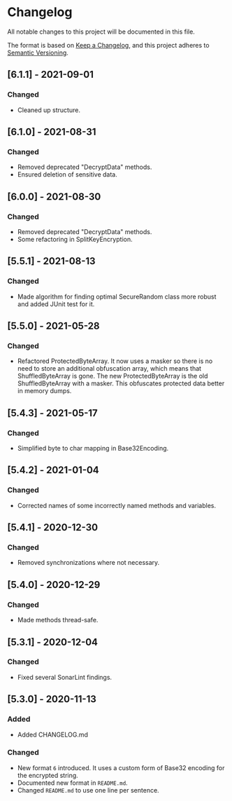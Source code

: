 # Changelog
All notable changes to this project will be documented in this file.

The format is based on [Keep a Changelog](https://keepachangelog.com/en/1.0.0/),
and this project adheres to [Semantic Versioning](https://semver.org/spec/v2.0.0.html).

## [6.1.1] - 2021-09-01

### Changed
- Cleaned up structure.

## [6.1.0] - 2021-08-31

### Changed
- Removed deprecated "DecryptData" methods.
- Ensured deletion of sensitive data.

## [6.0.0] - 2021-08-30

### Changed
- Removed deprecated "DecryptData" methods.
- Some refactoring in SplitKeyEncryption.

## [5.5.1] - 2021-08-13

### Changed
- Made algorithm for finding optimal SecureRandom class more robust and added JUnit test for it.

## [5.5.0] - 2021-05-28

### Changed
- Refactored ProtectedByteArray. It now uses a masker so there is no need to store an additional obfuscation array, which means that ShuffledByteArray is gone. The new ProtectedByteArray is the old ShuffledByteArray with a masker. This obfuscates protected data better in memory dumps.

## [5.4.3] - 2021-05-17

### Changed
- Simplified byte to char mapping in Base32Encoding.

## [5.4.2] - 2021-01-04

### Changed
- Corrected names of some incorrectly named methods and variables.

## [5.4.1] - 2020-12-30

### Changed
- Removed synchronizations where not necessary.

## [5.4.0] - 2020-12-29

### Changed
- Made methods thread-safe.

## [5.3.1] - 2020-12-04

### Changed
- Fixed several SonarLint findings.

## [5.3.0] - 2020-11-13

### Added
- Added CHANGELOG.md

### Changed
- New format `6` introduced. It uses a custom form of Base32 encoding for the encrypted string.
- Documented new format in `README.md`.
- Changed `README.md` to use one line per sentence.
